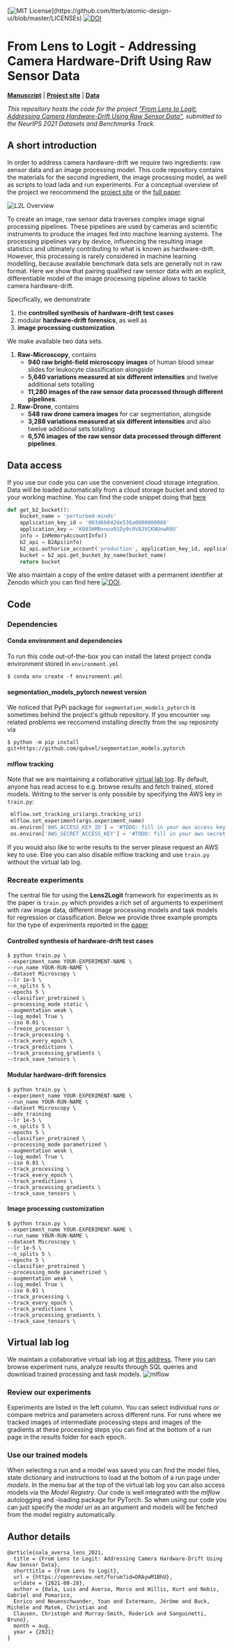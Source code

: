 [![MIT License](https://img.shields.io/apm/l/atomic-design-ui.svg?)](https://github.com/tterb/atomic-design-ui/blob/master/LICENSEs) [![DOI](https://zenodo.org/badge/DOI/10.5281/zenodo.5235536.svg)](https://doi.org/10.5281/zenodo.5235536)

# From Lens to Logit - Addressing Camera Hardware-Drift Using Raw Sensor Data

[**Manuscript**](https://openreview.net/forum?id=DRAywM1BhU) | [**Project site**](https://aiaudit.org/lens2logit/) | [**Data**](https://doi.org/10.5281/zenodo.5235536)

*This repository hosts the code for the project ["From Lens to Logit: Addressing Camera Hardware-Drift Using Raw Sensor Data"](https://openreview.net/forum?id=DRAywM1BhU), submitted to the NeurIPS 2021 Datasets and Benchmarks Track.*

## A short introduction
In order to address camera hardware-drift we require two ingredients: raw sensor data and an image processing model. This code repository contains the materials for the second ingredient, the image processing model, as well as scripts to load lada and run experiments. For a conceptual overview of the project we reocommend the [project site](https://aiaudit.org/lens2logit/) or the [full paper](https://openreview.net/forum?id=DRAywM1BhU).

![L2L Overview](https://user-images.githubusercontent.com/38631399/131536063-585cf9b0-e76e-4e41-a05e-2fcf4902f539.png)


To create an image, raw sensor data traverses complex image signal processing pipelines. These pipelines are used by cameras and scientific instruments to produce the images fed into machine learning systems. The processing pipelines vary by device, influencing the resulting image statistics and ultimately contributing to what is known as hardware-drift. However, this processing is rarely considered in machine learning modelling, because available benchmark data sets are generally not in raw format. Here we show that pairing qualified raw sensor data with an explicit, differentiable model of the image processing pipeline allows to tackle camera hardware-drift. 

Specifically, we demonstrate 
1. the **controlled synthesis of hardware-drift test cases**
2. modular **hardware-drift forensics**, as well as 
3. **image processing customization**. 

We make available two data sets. 
1. **Raw-Microscopy**, contains 
   * **940 raw bright-field microscopy images** of human blood smear slides for leukocyte classification alongside 
   * **5,640 variations measured at six different intensities** and twelve additional sets totalling 
   * **11,280 images of the raw sensor data processed through different pipelines**.
3. **Raw-Drone**, contains 
   * **548 raw drone camera images** for car segmentation, alongside 
   * **3,288 variations measured at six different intensities** and also twelve additional sets totalling 
   * **6,576 images of the raw sensor data processed through different pipelines**.
## Data access
If you use our code you can use the convenient cloud storage integration. Data will be loaded automatically from a cloud storage bucket and stored to your working machine. You can find the code snippet doing that [here](https://github.com/aiaudit-org/lens2logit/blob/f8a165a0c094456f68086167f0bef14c3b311a4e/utils/base.py#L130)

```python
def get_b2_bucket():
    bucket_name = 'perturbed-minds'
    application_key_id = '003d6b042de536a0000000008'
    application_key = 'K003HMNxnoa91Dy9c0V8JVCKNUnwR9U'
    info = InMemoryAccountInfo()
    b2_api = B2Api(info)
    b2_api.authorize_account('production', application_key_id, application_key)
    bucket = b2_api.get_bucket_by_name(bucket_name)
    return bucket
```
We also maintain a copy of the entire dataset with a permanent identifier at Zenodo which you can find here [![DOI](https://zenodo.org/badge/DOI/10.5281/zenodo.5235536.svg)](https://doi.org/10.5281/zenodo.5235536).
## Code
### Dependencies
#### Conda environment and dependencies
To run this code out-of-the-box you can install the latest project conda environment stored in `environment.yml`
```console
$ conda env create -f environment.yml
```
#### segmentation_models_pytorch newest version
We noticed that PyPi package for `segmentation_models_pytorch` is sometimes behind the project's github repository. If you encounter `smp` related problems we reccomend installing directly from the `smp`  reposiroty via
```console
$ python -m pip install git+https://github.com/qubvel/segmentation_models.pytorch
```
#### mlflow tracking
Note that we are maintaining a collaborative [virtual lab log](http://deplo-mlflo-1ssxo94f973sj-890390d809901dbf.elb.eu-central-1.amazonaws.com/#/). By default, anyone has read access to e.g. browse results and fetch trained, stored models. Writing to the server is only possible by specifying the AWS key in `train.py`:
```python
 mlflow.set_tracking_uri(args.tracking_uri)
 mlflow.set_experiment(args.experiment_name)
 os.environ['AWS_ACCESS_KEY_ID'] = '#TODO: fill in your aws access key id for mlflow server here'
 os.environ['AWS_SECRET_ACCESS_KEY'] = '#TODO: fill in your aws secret access key for mlflow server here'
```
If you would also like to write results to the server please request an AWS key to use. Else you can also disable mlflow tracking and use `train.py` without the virtual lab log. 
### Recreate experiments
The central file for using the **Lens2Logit** framework for experiments as in the paper is `train.py` which provides a rich set of arguments to experiment with raw image data, different image processing models and task models for regression or classification. Below we provide three example prompts for the type of experiments reported in the [paper](https://openreview.net/forum?id=DRAywM1BhU)
#### Controlled synthesis of hardware-drift test cases
```console
$ python train.py \
--experiment_name YOUR-EXPERIMENT-NAME \
--run_name YOUR-RUN-NAME \
--dataset Microscopy \
--lr 1e-5 \
--n_splits 5 \
--epochs 5 \
--classifier_pretrained \
--processing_mode static \
--augmentation weak \
--log_model True \
--iso 0.01 \
--freeze_processor \
--track_processing \
--track_every_epoch \
--track_predictions \
--track_processing_gradients \
--track_save_tensors \
```
#### Modular hardware-drift forensics
```console
$ python train.py \
--experiment_name YOUR-EXPERIMENT-NAME \
--run_name YOUR-RUN-NAME \
--dataset Microscopy \
--adv_training
--lr 1e-5 \
--n_splits 5 \
--epochs 5 \
--classifier_pretrained \
--processing_mode parametrized \
--augmentation weak \
--log_model True \
--iso 0.01 \
--track_processing \
--track_every_epoch \
--track_predictions \
--track_processing_gradients \
--track_save_tensors \
```
#### Image processing customization
```console
$ python train.py \
--experiment_name YOUR-EXPERIMENT-NAME \
--run_name YOUR-RUN-NAME \
--dataset Microscopy \
--lr 1e-5 \
--n_splits 5 \
--epochs 5 \
--classifier_pretrained \
--processing_mode parametrized \
--augmentation weak \
--log_model True \
--iso 0.01 \
--track_processing \
--track_every_epoch \
--track_predictions \
--track_processing_gradients \
--track_save_tensors \
```
## Virtual lab log
We maintain a collaborative virtual lab log at [this address](http://deplo-mlflo-1ssxo94f973sj-890390d809901dbf.elb.eu-central-1.amazonaws.com/#/). There you can browse experiment runs, analyze results through SQL queries and download trained processing and task models.
![mlflow](https://user-images.githubusercontent.com/38631399/131536233-f6b6e0ae-35f2-4ee0-a5e2-d04f8efb8d73.png)


### Review our experiments
Experiments are listed in the left column. You can select individual runs or compare metrics and parameters across different runs. For runs where we tracked images of intermediate processing steps and images of the gradients at these processing steps you can find at the bottom of a run page in the *results* folder for each epoch.
### Use our trained models
When selecting a run and a model was saved you can find the model files, state dictionary and instructions to load at the bottom of a run page under *models*. In the menu bar at the top of the virtual lab log you can also access models via the *Model Registry*. Our code is well integrated with the *mlflow* autologging and -loading package for PyTorch. So when using our code you can just specify the *model uri* as an argument and models will be fetched from the model registry automatically.

## Author details

    @article{oala_aversa_lens_2021,
      title = {From Lens to Logit: Addressing Camera Hardware-Drift Using Raw Sensor Data},
      shorttitle = {From Lens to Logit},
      url = {https://openreview.net/forum?id=DRAywM1BhU},
      urldate = {2021-08-28},
      author = {Oala, Luis and Aversa, Marco and Willis, Kurt and Nobis, Gabriel and Pomarico, 
      Enrico and Neuenschwander, Yoan and Extermann, Jérôme and Buck, Michèle and Matek, Christian and 
      Clausen, Christoph and Murray-Smith, Roderick and Sanguinetti, Bruno},
      month = aug,
      year = {2021}
    }
